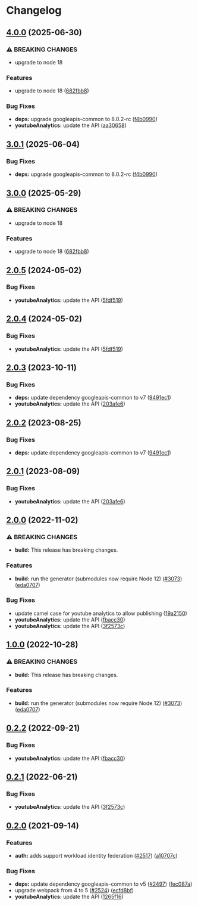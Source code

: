 # Changelog

## [4.0.0](https://github.com/googleapis/google-api-nodejs-client/compare/youtubeanalytics-v3.0.1...youtubeanalytics-v4.0.0) (2025-06-30)


### ⚠ BREAKING CHANGES

* upgrade to node 18

### Features

* upgrade to node 18 ([682fbb8](https://github.com/googleapis/google-api-nodejs-client/commit/682fbb869189ae92b3e9a194d37d0548af0c1f92))


### Bug Fixes

* **deps:** upgrade googleapis-common to 8.0.2-rc ([f4b0990](https://github.com/googleapis/google-api-nodejs-client/commit/f4b099071040cfbcfe4a2e7d487d45ee93b369e0))
* **youtubeAnalytics:** update the API ([aa30658](https://github.com/googleapis/google-api-nodejs-client/commit/aa306582c4d8fcacc2272632b611f26ea826e3c9))

## [3.0.1](https://github.com/googleapis/google-api-nodejs-client/compare/youtubeanalytics-v3.0.0...youtubeanalytics-v3.0.1) (2025-06-04)


### Bug Fixes

* **deps:** upgrade googleapis-common to 8.0.2-rc ([f4b0990](https://github.com/googleapis/google-api-nodejs-client/commit/f4b099071040cfbcfe4a2e7d487d45ee93b369e0))

## [3.0.0](https://github.com/googleapis/google-api-nodejs-client/compare/youtubeanalytics-v2.0.5...youtubeanalytics-v3.0.0) (2025-05-29)


### ⚠ BREAKING CHANGES

* upgrade to node 18

### Features

* upgrade to node 18 ([682fbb8](https://github.com/googleapis/google-api-nodejs-client/commit/682fbb869189ae92b3e9a194d37d0548af0c1f92))

## [2.0.5](https://github.com/googleapis/google-api-nodejs-client/compare/youtubeanalytics-v2.0.4...youtubeanalytics-v2.0.5) (2024-05-02)


### Bug Fixes

* **youtubeAnalytics:** update the API ([5fdf519](https://github.com/googleapis/google-api-nodejs-client/commit/5fdf519aebe3d4dfaa7fd477d1121dbc9bd1280f))

## [2.0.4](https://github.com/googleapis/google-api-nodejs-client/compare/youtubeanalytics-v2.0.3...youtubeanalytics-v2.0.4) (2024-05-02)


### Bug Fixes

* **youtubeAnalytics:** update the API ([5fdf519](https://github.com/googleapis/google-api-nodejs-client/commit/5fdf519aebe3d4dfaa7fd477d1121dbc9bd1280f))

## [2.0.3](https://github.com/googleapis/google-api-nodejs-client/compare/youtubeanalytics-v2.0.2...youtubeanalytics-v2.0.3) (2023-10-11)


### Bug Fixes

* **deps:** update dependency googleapis-common to v7 ([9491ec1](https://github.com/googleapis/google-api-nodejs-client/commit/9491ec1cdc3c413e7d73edcfcd59cf5c28a7c855))
* **youtubeAnalytics:** update the API ([203afe6](https://github.com/googleapis/google-api-nodejs-client/commit/203afe652d22ae85553a08262bbb7c1b19cf43c4))

## [2.0.2](https://github.com/googleapis/google-api-nodejs-client/compare/youtubeanalytics-v2.0.1...youtubeanalytics-v2.0.2) (2023-08-25)


### Bug Fixes

* **deps:** update dependency googleapis-common to v7 ([9491ec1](https://github.com/googleapis/google-api-nodejs-client/commit/9491ec1cdc3c413e7d73edcfcd59cf5c28a7c855))

## [2.0.1](https://github.com/googleapis/google-api-nodejs-client/compare/youtubeanalytics-v2.0.0...youtubeanalytics-v2.0.1) (2023-08-09)


### Bug Fixes

* **youtubeAnalytics:** update the API ([203afe6](https://github.com/googleapis/google-api-nodejs-client/commit/203afe652d22ae85553a08262bbb7c1b19cf43c4))

## [2.0.0](https://github.com/googleapis/google-api-nodejs-client/compare/youtubeanalytics-v1.0.0...youtubeanalytics-v2.0.0) (2022-11-02)


### ⚠ BREAKING CHANGES

* **build:** This release has breaking changes.

### Features

* **build:** run the generator (submodules now require Node 12) ([#3073](https://github.com/googleapis/google-api-nodejs-client/issues/3073)) ([eda0707](https://github.com/googleapis/google-api-nodejs-client/commit/eda07079dadab46a80b6f9ede618f4f43030169e))


### Bug Fixes

* update camel case for youtube analytics to allow publishing ([19a2150](https://github.com/googleapis/google-api-nodejs-client/commit/19a2150bb92429fa0c4b7192bfb9ef79b1cabd3a))
* **youtubeAnalytics:** update the API ([fbacc30](https://github.com/googleapis/google-api-nodejs-client/commit/fbacc309c643a92b439f49a36e9a953e5d865e7e))
* **youtubeAnalytics:** update the API ([3f2573c](https://github.com/googleapis/google-api-nodejs-client/commit/3f2573cffb5019d4a6569e1e830103714c2f0d46))

## [1.0.0](https://github.com/googleapis/google-api-nodejs-client/compare/youtubeAnalytics-v0.2.2...youtubeAnalytics-v1.0.0) (2022-10-28)


### ⚠ BREAKING CHANGES

* **build:** This release has breaking changes.

### Features

* **build:** run the generator (submodules now require Node 12) ([#3073](https://github.com/googleapis/google-api-nodejs-client/issues/3073)) ([eda0707](https://github.com/googleapis/google-api-nodejs-client/commit/eda07079dadab46a80b6f9ede618f4f43030169e))

## [0.2.2](https://github.com/googleapis/google-api-nodejs-client/compare/youtubeAnalytics-v0.2.1...youtubeAnalytics-v0.2.2) (2022-09-21)


### Bug Fixes

* **youtubeAnalytics:** update the API ([fbacc30](https://github.com/googleapis/google-api-nodejs-client/commit/fbacc309c643a92b439f49a36e9a953e5d865e7e))

## [0.2.1](https://github.com/googleapis/google-api-nodejs-client/compare/youtubeAnalytics-v0.2.0...youtubeAnalytics-v0.2.1) (2022-06-21)


### Bug Fixes

* **youtubeAnalytics:** update the API ([3f2573c](https://github.com/googleapis/google-api-nodejs-client/commit/3f2573cffb5019d4a6569e1e830103714c2f0d46))

## [0.2.0](https://www.github.com/googleapis/google-api-nodejs-client/compare/youtubeAnalytics-v0.1.0...youtubeAnalytics-v0.2.0) (2021-09-14)


### Features

* **auth:** adds support workload identity federation ([#2517](https://www.github.com/googleapis/google-api-nodejs-client/issues/2517)) ([a10707c](https://www.github.com/googleapis/google-api-nodejs-client/commit/a10707c477759e7c9ef6360a2fe800856fb600c1))


### Bug Fixes

* **deps:** update dependency googleapis-common to v5 ([#2497](https://www.github.com/googleapis/google-api-nodejs-client/issues/2497)) ([fec087a](https://www.github.com/googleapis/google-api-nodejs-client/commit/fec087abcf3d994dd41c3ffa0a0c12b1f9f09dae))
* upgrade webpack from 4 to 5  ([#2524](https://www.github.com/googleapis/google-api-nodejs-client/issues/2524)) ([ecfd8bf](https://www.github.com/googleapis/google-api-nodejs-client/commit/ecfd8bfcd06e1beabff7ec9a8c4000222379eb8d))
* **youtubeAnalytics:** update the API ([1265f16](https://www.github.com/googleapis/google-api-nodejs-client/commit/1265f16c36a1173b977a82f81ddc2caf3a0ff83e))
